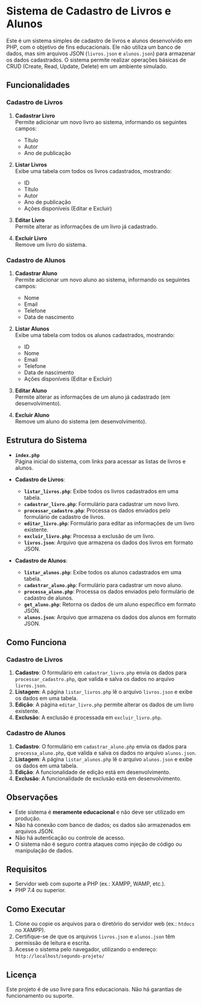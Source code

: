 # Sistema de Cadastro de Livros e Alunos

Este é um sistema simples de cadastro de livros e alunos desenvolvido em PHP, com o objetivo de fins educacionais. Ele não utiliza um banco de dados, mas sim arquivos JSON (`livros.json` e `alunos.json`) para armazenar os dados cadastrados. O sistema permite realizar operações básicas de CRUD (Create, Read, Update, Delete) em um ambiente simulado.

## Funcionalidades

### Cadastro de Livros

1. **Cadastrar Livro**  
   Permite adicionar um novo livro ao sistema, informando os seguintes campos:

   - Título
   - Autor
   - Ano de publicação

2. **Listar Livros**  
   Exibe uma tabela com todos os livros cadastrados, mostrando:

   - ID
   - Título
   - Autor
   - Ano de publicação
   - Ações disponíveis (Editar e Excluir)

3. **Editar Livro**  
   Permite alterar as informações de um livro já cadastrado.

4. **Excluir Livro**  
   Remove um livro do sistema.

### Cadastro de Alunos

1. **Cadastrar Aluno**  
   Permite adicionar um novo aluno ao sistema, informando os seguintes campos:

   - Nome
   - Email
   - Telefone
   - Data de nascimento

2. **Listar Alunos**  
   Exibe uma tabela com todos os alunos cadastrados, mostrando:

   - ID
   - Nome
   - Email
   - Telefone
   - Data de nascimento
   - Ações disponíveis (Editar e Excluir)

3. **Editar Aluno**  
   Permite alterar as informações de um aluno já cadastrado (em desenvolvimento).

4. **Excluir Aluno**  
   Remove um aluno do sistema (em desenvolvimento).

## Estrutura do Sistema

- **`index.php`**  
  Página inicial do sistema, com links para acessar as listas de livros e alunos.

- **Cadastro de Livros**:

  - **`listar_livros.php`**: Exibe todos os livros cadastrados em uma tabela.
  - **`cadastrar_livro.php`**: Formulário para cadastrar um novo livro.
  - **`processar_cadastro.php`**: Processa os dados enviados pelo formulário de cadastro de livros.
  - **`editar_livro.php`**: Formulário para editar as informações de um livro existente.
  - **`excluir_livro.php`**: Processa a exclusão de um livro.
  - **`livros.json`**: Arquivo que armazena os dados dos livros em formato JSON.

- **Cadastro de Alunos**:
  - **`listar_alunos.php`**: Exibe todos os alunos cadastrados em uma tabela.
  - **`cadastrar_aluno.php`**: Formulário para cadastrar um novo aluno.
  - **`processa_aluno.php`**: Processa os dados enviados pelo formulário de cadastro de alunos.
  - **`get_aluno.php`**: Retorna os dados de um aluno específico em formato JSON.
  - **`alunos.json`**: Arquivo que armazena os dados dos alunos em formato JSON.

## Como Funciona

### Cadastro de Livros

1. **Cadastro**: O formulário em `cadastrar_livro.php` envia os dados para `processar_cadastro.php`, que valida e salva os dados no arquivo `livros.json`.
2. **Listagem**: A página `listar_livros.php` lê o arquivo `livros.json` e exibe os dados em uma tabela.
3. **Edição**: A página `editar_livro.php` permite alterar os dados de um livro existente.
4. **Exclusão**: A exclusão é processada em `excluir_livro.php`.

### Cadastro de Alunos

1. **Cadastro**: O formulário em `cadastrar_aluno.php` envia os dados para `processa_aluno.php`, que valida e salva os dados no arquivo `alunos.json`.
2. **Listagem**: A página `listar_alunos.php` lê o arquivo `alunos.json` e exibe os dados em uma tabela.
3. **Edição**: A funcionalidade de edição está em desenvolvimento.
4. **Exclusão**: A funcionalidade de exclusão está em desenvolvimento.

## Observações

- Este sistema é **meramente educacional** e não deve ser utilizado em produção.
- Não há conexão com banco de dados; os dados são armazenados em arquivos JSON.
- Não há autenticação ou controle de acesso.
- O sistema não é seguro contra ataques como injeção de código ou manipulação de dados.

## Requisitos

- Servidor web com suporte a PHP (ex.: XAMPP, WAMP, etc.).
- PHP 7.4 ou superior.

## Como Executar

1. Clone ou copie os arquivos para o diretório do servidor web (ex.: `htdocs` no XAMPP).
2. Certifique-se de que os arquivos `livros.json` e `alunos.json` têm permissão de leitura e escrita.
3. Acesse o sistema pelo navegador, utilizando o endereço:  
   `http://localhost/segundo-projeto/`

## Licença

Este projeto é de uso livre para fins educacionais. Não há garantias de funcionamento ou suporte.
